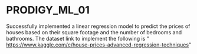 # PRODIGY_ML_01

Successfully implemented a linear regression model to predict the prices of houses based on their square footage and the number of bedrooms and bathrooms.
The dataset link to implement the following is " https://www.kaggle.com/c/house-prices-advanced-regression-techniques"
